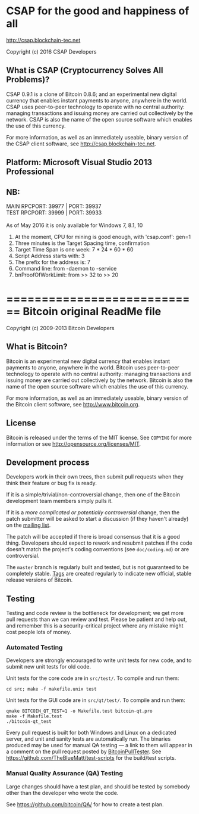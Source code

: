 CSAP for the good and happiness of all
=========================================

http://csap.blockchain-tec.net

Copyright (c) 2016 CSAP Developers

What is CSAP (Cryptocurrency Solves All Problems)?
----------------

CSAP 0.9.1 is a clone of Bitcoin 0.8.6; and an experimental new digital
currency that enables instant payments to anyone, anywhere in the world.
CSAP uses peer-to-peer technology to operate with no central authority: 
managing transactions and issuing money are carried out collectively by 
the network. CSAP is also the name of the open source software which 
enables the use of this currency.

For more information, as well as an immediately useable, binary version of
the CSAP client software, see http://csap.blockchain-tec.net.

Platform: Microsoft Visual Studio 2013 Professional
----------------------

NB:
----------------------
MAIN RPCPORT: 39977 | PORT: 39937 <br/>
TEST RPCPORT: 39999 | PORT: 39933 <br/><br/>
As of May 2016 it is only available for Windows 7, 8.1, 10<br/>
1. At the moment, CPU for mining is good enough, with 'csap.conf': gen=1<br/>
2. Three minutes is the Target Spacing time, confirmation<br/>
3. Target Time Span is one week: 7 * 24 * 60 * 60<br/>
4. Script Address starts with: 3<br/>
5. The prefix for the address is: 7<br/>
6. Command line: from -daemon to -service<br/>
7. bnProofOfWorkLimit: from >> 32 to >> 20<br/>

============================
Bitcoin original ReadMe file
============================

Copyright (c) 2009-2013 Bitcoin Developers

What is Bitcoin?
----------------

Bitcoin is an experimental new digital currency that enables instant payments to
anyone, anywhere in the world. Bitcoin uses peer-to-peer technology to operate
with no central authority: managing transactions and issuing money are carried
out collectively by the network. Bitcoin is also the name of the open source
software which enables the use of this currency.

For more information, as well as an immediately useable, binary version of
the Bitcoin client software, see http://www.bitcoin.org.

License
-------

Bitcoin is released under the terms of the MIT license. See `COPYING` for more
information or see http://opensource.org/licenses/MIT.

Development process
-------------------

Developers work in their own trees, then submit pull requests when they think
their feature or bug fix is ready.

If it is a simple/trivial/non-controversial change, then one of the Bitcoin
development team members simply pulls it.

If it is a *more complicated or potentially controversial* change, then the patch
submitter will be asked to start a discussion (if they haven't already) on the
[mailing list](http://sourceforge.net/mailarchive/forum.php?forum_name=bitcoin-development).

The patch will be accepted if there is broad consensus that it is a good thing.
Developers should expect to rework and resubmit patches if the code doesn't
match the project's coding conventions (see `doc/coding.md`) or are
controversial.

The `master` branch is regularly built and tested, but is not guaranteed to be
completely stable. [Tags](https://github.com/bitcoin/bitcoin/tags) are created
regularly to indicate new official, stable release versions of Bitcoin.

Testing
-------

Testing and code review is the bottleneck for development; we get more pull
requests than we can review and test. Please be patient and help out, and
remember this is a security-critical project where any mistake might cost people
lots of money.

### Automated Testing

Developers are strongly encouraged to write unit tests for new code, and to
submit new unit tests for old code.

Unit tests for the core code are in `src/test/`. To compile and run them:

    cd src; make -f makefile.unix test

Unit tests for the GUI code are in `src/qt/test/`. To compile and run them:

    qmake BITCOIN_QT_TEST=1 -o Makefile.test bitcoin-qt.pro
    make -f Makefile.test
    ./bitcoin-qt_test

Every pull request is built for both Windows and Linux on a dedicated server,
and unit and sanity tests are automatically run. The binaries produced may be
used for manual QA testing — a link to them will appear in a comment on the
pull request posted by [BitcoinPullTester](https://github.com/BitcoinPullTester). See https://github.com/TheBlueMatt/test-scripts
for the build/test scripts.

### Manual Quality Assurance (QA) Testing

Large changes should have a test plan, and should be tested by somebody other
than the developer who wrote the code.

See https://github.com/bitcoin/QA/ for how to create a test plan.
